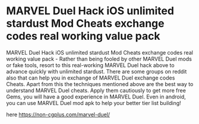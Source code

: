 # MARVEL Duel Hack iOS unlimited stardust Mod Cheats exchange codes real working value pack

MARVEL Duel Hack iOS unlimited stardust Mod Cheats exchange codes real working value pack - Rather than being fooled by other MARVEL Duel mods or fake tools, resort to this real-working MARVEL Duel hack above to advance quickly with unlimited stardust. There are some groups on reddit also that can help you in exchange of MARVEL Duel exchange codes Cheats. Apart from this the techniques mentioned above are the best way to understand MARVEL Duel cheats. Apply them cautiously to get more free Gems, you will have a good experience in MARVEL Duel. Even in android, you can use MARVEL Duel mod apk to help your better tier list building!

here https://non-cgplus.com/marvel-duel/


